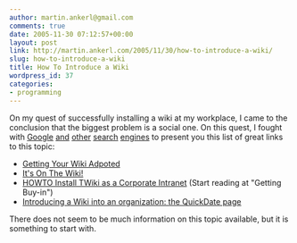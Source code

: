 ```yaml
---
author: martin.ankerl@gmail.com
comments: true
date: 2005-11-30 07:12:57+00:00
layout: post
link: http://martin.ankerl.com/2005/11/30/how-to-introduce-a-wiki/
slug: how-to-introduce-a-wiki
title: How To Introduce a Wiki
wordpress_id: 37
categories:
- programming
---
```


On my quest of successfully installing a wiki at my workplace, I came to the conclusion that the biggest problem is a social one. On this quest, I fought with [Google](http://www.google.com) [and](http://www.alltheweb.com/) [other](http://beta.previewseek.com/) [search](http://www.teoma.com/) [engines](http://vivisimo.com/) to present you this list of great links to this topic:


* [Getting Your Wiki Adpoted](http://www.possibility.com/epowiki/Wiki.jsp?page=GettingYourWikiAdopted)
* [It's On The Wiki!](http://www.tmtm.com/nothing/archives/001974.html)
* [HOWTO Install TWiki as a Corporate Intranet](http://servers.linux.com/article.pl?sid=02/09/18/1449248&tid=87&tid=100&tid=51&tid=42) (Start reading at "Getting Buy-in")
* [Introducing a Wiki into an organization: the QuickDate page](http://pascal.vanhecke.info/2005/09/04/introducing-a-wiki-into-an-organization-the-quickdate-page/)

There does not seem to be much information on this topic available, but it is something to start with.
